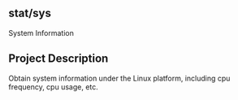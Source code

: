 ## stat/sys

System Information

## Project Description

Obtain system information under the Linux platform, including cpu frequency, cpu usage, etc.
